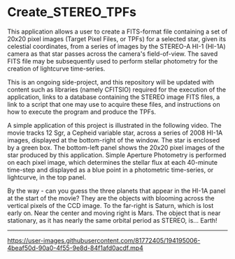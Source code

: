 # Create_STEREO_TPFs
 
This application allows a user to create a FITS-format file containing a set of 20x20 pixel images (Target Pixel Files, or TPFs) for a selected star, given its celestial coordinates, from a series of images by the STEREO-A HI-1 (HI-1A) camera as that star passes across the camera's field-of-view. The saved FITS file may be subsequently used to perform stellar photometry for the creation of lightcurve time-series.

This is an ongoing side-project, and this repository will be updated with content such as libraries (namely CFITSIO) required for the execution of the application, links to a database containing the STEREO image FITS files, a link to a script that one may use to acquire these files, and instructions on how to execute the program and produce the TPFs.

A simple application of this project is illustrated in the following video. The movie tracks 12 Sgr, a Cepheid variable star, across a series of 2008 HI-1A images, displayed at the bottom-right of the window. The star is enclosed by a green box. The bottom-left panel shows the 20x20 pixel images of the star produced by this application. Simple Aperture Photometry is performed on each pixel image, which determines the stellar flux at each 40-minute time-step and displayed as a blue point in a photometric time-series, or lightcurve, in the top panel.

By the way - can you guess the three planets that appear in the HI-1A panel at the start of the movie? They are the objects with blooming across the vertical pixels of the CCD image. To the far-right is Saturn, which is lost early on. Near the center and moving right is Mars. The object that is near stationary, as it has nearly the same orbital period as STEREO, is... Earth!

----

https://user-images.githubusercontent.com/81772405/194195006-4beaf50d-90a0-4f55-9e8d-84f1afd0acdf.mp4


